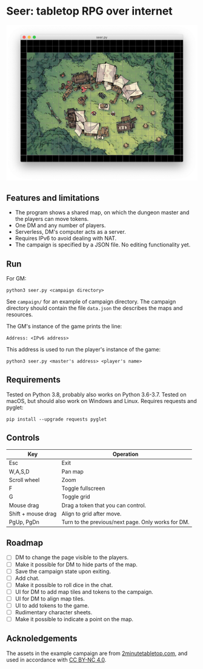 # Seer: tabletop RPG over internet

![Screenshot](screenshot.png)

## Features and limitations

* The program shows a shared map, on which the dungeon master and the players
  can move tokens.
* One DM and any number of players.
* Serverless, DM's computer acts as a server.
* Requires IPv6 to avoid dealing with NAT.
* The campaign is specified by a JSON file. No editing functionality yet.

## Run

For GM:

    python3 seer.py <campaign directory>

See `campaign/` for an example of campaign directory. The campaign directory
should contain the file `data.json` the describes the maps and resources.

The GM's instance of the game prints the line:

    Address: <IPv6 address>

This address is used to run the player's instance of the game:

    python3 seer.py <master's address> <player's name>

## Requirements

Tested on Python 3.8, probably also works on Python 3.6-3.7. Tested on macOS,
but should also work on Windows and Linux. Requires requests and pyglet:

    pip install --upgrade requests pyglet

## Controls

| Key                | Operation                                          |
|--------------------|----------------------------------------------------|
| Esc                | Exit                                               |
| W,A,S,D            | Pan map                                            |
| Scroll wheel       | Zoom                                               |
| F                  | Toggle fullscreen                                  |
| G                  | Toggle grid                                        |
| Mouse drag         | Drag a token that you can control.                 |
| Shift + mouse drag | Align to grid after move.                          |
| PgUp, PgDn         | Turn to the previous/next page. Only works for DM. |

## Roadmap

- [ ] DM to change the page visible to the players.
- [ ] Make it possible for DM to hide parts of the map.
- [ ] Save the campaign state upon exiting.
- [ ] Add chat.
- [ ] Make it possible to roll dice in the chat.
- [ ] UI for DM to add map tiles and tokens to the campaign.
- [ ] UI for DM to align map tiles.
- [ ] UI to add tokens to the game.
- [ ] Rudimentary character sheets.
- [ ] Make it possible to indicate a point on the map.

## Acknoledgements

The assets in the example campaign are from
[2minutetabletop.com](https://2minutetabletop.com/), and used in accordance
with [CC BY-NC 4.0](https://creativecommons.org/licenses/by-nc/4.0/).
